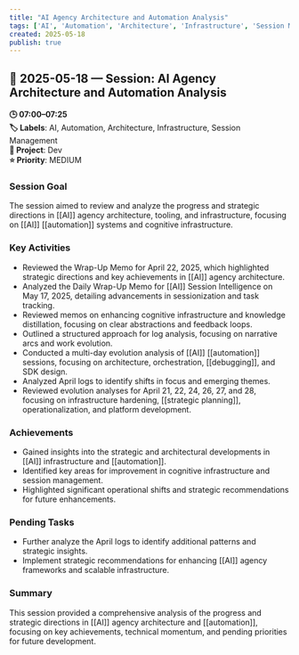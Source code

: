 ```yaml
---
title: "AI Agency Architecture and Automation Analysis"
tags: ['AI', 'Automation', 'Architecture', 'Infrastructure', 'Session Management']
created: 2025-05-18
publish: true
---
```


## 📅 2025-05-18 — Session: AI Agency Architecture and Automation Analysis

**🕒 07:00–07:25**  
**🏷️ Labels**: AI, Automation, Architecture, Infrastructure, Session Management  
**📂 Project**: Dev  
**⭐ Priority**: MEDIUM  


### Session Goal
The session aimed to review and analyze the progress and strategic directions in [[AI]] agency architecture, tooling, and infrastructure, focusing on [[AI]] [[automation]] systems and cognitive infrastructure.

### Key Activities
- Reviewed the Wrap-Up Memo for April 22, 2025, which highlighted strategic directions and key achievements in [[AI]] agency architecture.
- Analyzed the Daily Wrap-Up Memo for [[AI]] Session Intelligence on May 17, 2025, detailing advancements in sessionization and task tracking.
- Reviewed memos on enhancing cognitive infrastructure and knowledge distillation, focusing on clear abstractions and feedback loops.
- Outlined a structured approach for log analysis, focusing on narrative arcs and work evolution.
- Conducted a multi-day evolution analysis of [[AI]] [[automation]] sessions, focusing on architecture, orchestration, [[debugging]], and SDK design.
- Analyzed April logs to identify shifts in focus and emerging themes.
- Reviewed evolution analyses for April 21, 22, 24, 26, 27, and 28, focusing on infrastructure hardening, [[strategic planning]], operationalization, and platform development.

### Achievements
- Gained insights into the strategic and architectural developments in [[AI]] infrastructure and [[automation]].
- Identified key areas for improvement in cognitive infrastructure and session management.
- Highlighted significant operational shifts and strategic recommendations for future enhancements.

### Pending Tasks
- Further analyze the April logs to identify additional patterns and strategic insights.
- Implement strategic recommendations for enhancing [[AI]] agency frameworks and scalable infrastructure.

### Summary
This session provided a comprehensive analysis of the progress and strategic directions in [[AI]] agency architecture and [[automation]], focusing on key achievements, technical momentum, and pending priorities for future development.
